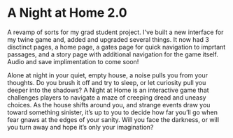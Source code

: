 # A Night at Home 2.0
A revamp of sorts for my grad student project. I've built a new interface for my twine game and, added and upgraded several things. It now had 3 disctinct pages, a home page, a gates page for quick navigation to imprtant passages, and a story page with additional navigation for the game itself. Audio and save implimentation to come soon!

Alone at night in your quiet, empty house, a noise pulls you from your thoughts. Do you brush it off and try to sleep, or let curiosity pull you deeper into the shadows? A Night at Home is an interactive game that challenges players to navigate a maze of creeping dread and uneasy choices. As the house shifts around you, and strange events draw you toward something sinister, it’s up to you to decide how far you’ll go when fear gnaws at the edges of your sanity. Will you face the darkness, or will you turn away and hope it’s only your imagination? 
